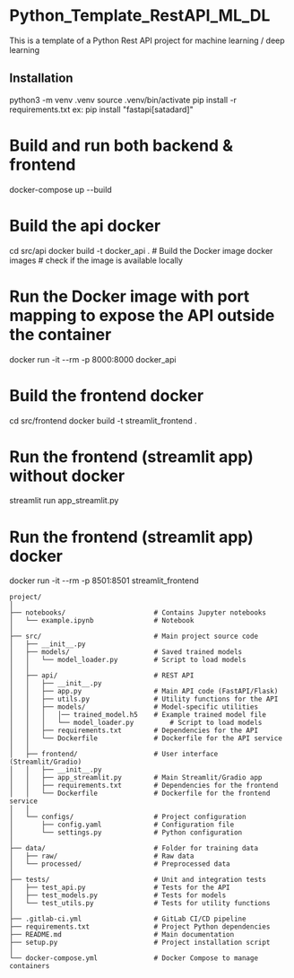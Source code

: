 # Python_Template_RestAPI_ML_DL
This is a template of a Python Rest API project for machine learning / deep learning

## Installation
python3 -m venv .venv
source .venv/bin/activate
pip install -r requirements.txt
    ex: pip install "fastapi[satadard]"


# Build and run both backend & frontend
docker-compose up --build

# Build the api docker
cd src/api
docker build -t docker_api .                    # Build the Docker image
docker images                                   # check if the image is available locally

# Run the Docker image with port mapping to expose the API outside the container
docker run -it --rm -p 8000:8000 docker_api

# Build the frontend docker
cd src/frontend
docker build -t streamlit_frontend .

# Run the frontend (streamlit app) without docker
streamlit run app_streamlit.py
# Run the frontend (streamlit app) docker
docker run -it --rm -p 8501:8501 streamlit_frontend


```
project/
│
├── notebooks/                      # Contains Jupyter notebooks
│   └── example.ipynb               # Notebook
│
├── src/                            # Main project source code
│   ├── __init__.py
│   ├── models/                     # Saved trained models
│   │   └── model_loader.py         # Script to load models
│   │
│   ├── api/                        # REST API
│   │   ├── __init__.py
│   │   ├── app.py                  # Main API code (FastAPI/Flask)
│   │   ├── utils.py                # Utility functions for the API
│   │   ├── models/                 # Model-specific utilities
│   │   │   │── trained_model.h5    # Example trained model file
│   │   │   └── model_loader.py         # Script to load models
│   │   ├── requirements.txt        # Dependencies for the API
│   │   └── Dockerfile              # Dockerfile for the API service
│   │
│   ├── frontend/                   # User interface (Streamlit/Gradio)
│   │   ├── __init__.py
│   │   ├── app_streamlit.py        # Main Streamlit/Gradio app
│   │   ├── requirements.txt        # Dependencies for the frontend
│   │   └── Dockerfile              # Dockerfile for the frontend service
│   │
│   └── configs/                    # Project configuration
│       ├── config.yaml             # Configuration file
│       └── settings.py             # Python configuration
│
├── data/                           # Folder for training data
│   ├── raw/                        # Raw data
│   └── processed/                  # Preprocessed data
│
├── tests/                          # Unit and integration tests
│   ├── test_api.py                 # Tests for the API
│   ├── test_models.py              # Tests for models
│   └── test_utils.py               # Tests for utility functions
│
├── .gitlab-ci.yml                  # GitLab CI/CD pipeline
├── requirements.txt                # Project Python dependencies
├── README.md                       # Main documentation
├── setup.py                        # Project installation script
│
└── docker-compose.yml              # Docker Compose to manage containers
```
